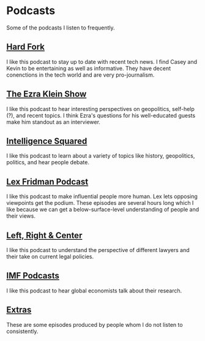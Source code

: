 # Podcasts
Some of the podcasts I listen to frequently.

## [Hard Fork](./Hard-Fork/)
I like this podcast to stay up to date with recent tech news. I find Casey and Kevin to be entertaining as well as informative. They have decent conenctions in the tech world and are very pro-journalism. 
## [The Ezra Klein Show](./The-Ezra-Klein-Show/)
I like this podcast to hear interesting perspectives on geopolitics, self-help (?), and recent topics. I think Ezra's questions for his well-educated guests make him standout as an interviewer. 
## [Intelligence Squared](./Intelligence-Squared)
I like this podcast to learn about a variety of topics like history, geopolitics, politics, and hear people debate. 
## [Lex Fridman Podcast](./Lex-Fridman-Podcast)
I like this podcast to make influential people more human. Lex lets opposing viewpoints get the podium. These episodes are several hours long which I like because we can get a below-surface-level understanding of people and their views. 
## [Left, Right & Center](./Left-Right-Center)
I like this podcast to understand the perspective of different lawyers and their take on current legal policies. 
## [IMF Podcasts](./IMF-Podcasts)
I like this podcast to hear global economists talk about their research.
## [Extras](./Extras)
These are some episodes produced by people whom I do not listen to consistently. 
